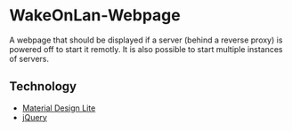 # WakeOnLan-Webpage
A webpage that should be displayed if a server (behind a reverse proxy) is powered off to start it remotly. It is also possible to start multiple instances of servers.


## Technology

- [Material Design Lite](https://getmdl.io/)
- [jQuery](https://jquery.com/)

